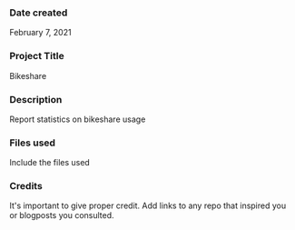 ### Date created
February 7, 2021

### Project Title
Bikeshare

### Description
Report statistics on bikeshare usage

### Files used
Include the files used

### Credits
It's important to give proper credit. Add links to any repo that inspired you or blogposts you consulted.

